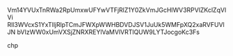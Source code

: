 Vm14YVUxTnRWa2RpUmxwUFYwVTFjRlZ1Y0ZkVmJGcHlWV3RPVlZKclZqVlVi
Rll3WVcxS1YxTlljRlpTCmJFWXpWWHBDVDJSV1JuUk5WMFpXQ2xaRVFUVlJN
bVIzWW0xUmVXSjZNRXREYlVaMVlVRTlQUW9LYTJocgoKc3Fs

chp